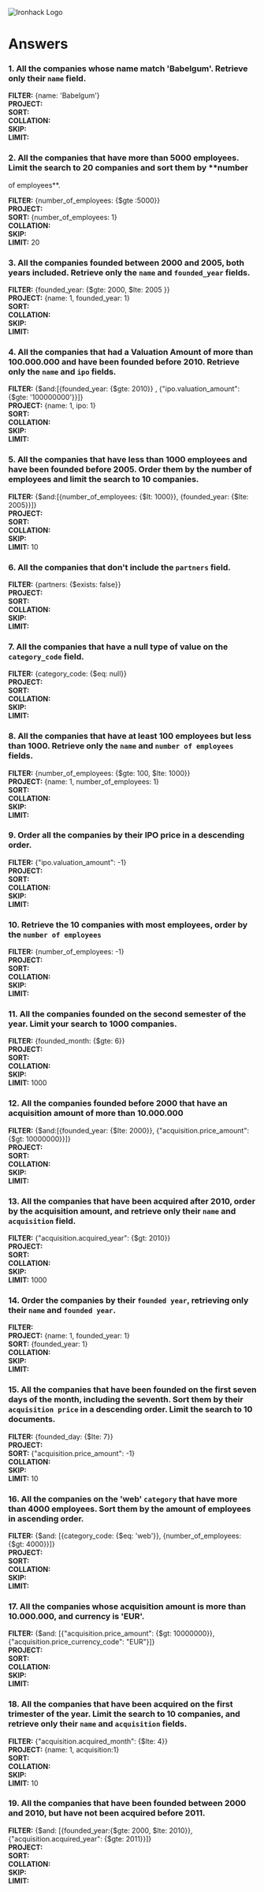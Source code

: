 ![Ironhack Logo](https://i.imgur.com/1QgrNNw.png)

# Answers

### 1. All the companies whose name match 'Babelgum'. Retrieve only their `name` field.

**FILTER:** {name: 'Babelgum'}  
**PROJECT:**  
**SORT:**  
**COLLATION:**  
**SKIP:**  
**LIMIT:**

### 2. All the companies that have more than 5000 employees. Limit the search to 20 companies and sort them by **number
of employees**.

**FILTER:** {number_of_employees: {$gte :5000}}  
**PROJECT:**  
**SORT:** {number_of_employees: 1}  
**COLLATION:**  
**SKIP:**  
**LIMIT:** 20

### 3. All the companies founded between 2000 and 2005, both years included. Retrieve only the `name` and `founded_year` fields.

**FILTER:** {founded_year: {$gte: 2000, $lte: 2005 }}  
**PROJECT:** {name: 1, founded_year: 1}   
**SORT:**  
**COLLATION:**  
**SKIP:**  
**LIMIT:**

### 4. All the companies that had a Valuation Amount of more than 100.000.000 and have been founded before 2010. Retrieve only the `name` and `ipo` fields.

**FILTER:** {$and:[{founded_year: {$gte: 2010}} , {"ipo.valuation_amount": {$gte: '100000000'}}]}    
**PROJECT:** {name: 1, ipo: 1}  
**SORT:**  
**COLLATION:**  
**SKIP:**  
**LIMIT:**

### 5. All the companies that have less than 1000 employees and have been founded before 2005. Order them by the number of employees and limit the search to 10 companies.

**FILTER:** {$and:[{number_of_employees: {$lt: 1000}}, {founded_year: {$lte: 2005}}]}  
**PROJECT:**  
**SORT:**  
**COLLATION:**  
**SKIP:**  
**LIMIT:** 10

### 6. All the companies that don't include the `partners` field.

**FILTER:** {partners: {$exists: false}}  
**PROJECT:**  
**SORT:**  
**COLLATION:**  
**SKIP:**  
**LIMIT:**

### 7. All the companies that have a null type of value on the `category_code` field.

**FILTER:** {category_code: {$eq: null}}   
**PROJECT:**  
**SORT:**  
**COLLATION:**  
**SKIP:**  
**LIMIT:**

### 8. All the companies that have at least 100 employees but less than 1000. Retrieve only the `name` and `number of employees` fields.

**FILTER:** {number_of_employees: {$gte: 100, $lte: 1000}}    
**PROJECT:** {name: 1, number_of_employees: 1}   
**SORT:**  
**COLLATION:**  
**SKIP:**  
**LIMIT:**

### 9. Order all the companies by their IPO price in a descending order.

**FILTER:** {"ipo.valuation_amount": -1}   
**PROJECT:**  
**SORT:**  
**COLLATION:**  
**SKIP:**  
**LIMIT:**

### 10. Retrieve the 10 companies with most employees, order by the `number of employees`

**FILTER:** {number_of_employees: -1}   
**PROJECT:**  
**SORT:**  
**COLLATION:**  
**SKIP:**  
**LIMIT:**

### 11. All the companies founded on the second semester of the year. Limit your search to 1000 companies.

**FILTER:** {founded_month: {$gte: 6}}   
**PROJECT:**  
**SORT:**  
**COLLATION:**  
**SKIP:**  
**LIMIT:** 1000

### 12. All the companies founded before 2000 that have an acquisition amount of more than 10.000.000

**FILTER:** {$and:[{founded_year: {$lte: 2000}}, {"acquisition.price_amount": {$gt: 10000000}}]}     
**PROJECT:**  
**SORT:**  
**COLLATION:**  
**SKIP:**  
**LIMIT:**

### 13. All the companies that have been acquired after 2010, order by the acquisition amount, and retrieve only their `name` and `acquisition` field.

**FILTER:** {"acquisition.acquired_year": {$gt: 2010}}    
**PROJECT:**  
**SORT:**  
**COLLATION:**  
**SKIP:**  
**LIMIT:** 1000

### 14. Order the companies by their `founded year`, retrieving only their `name` and `founded year`.

**FILTER:**   
**PROJECT:** {name: 1, founded_year: 1}    
**SORT:** {founded_year: 1}    
**COLLATION:**  
**SKIP:**  
**LIMIT:**

### 15. All the companies that have been founded on the first seven days of the month, including the seventh. Sort them by their `acquisition price` in a descending order. Limit the search to 10 documents.

**FILTER:** {founded_day: {$lte: 7}}     
**PROJECT:**  
**SORT:** {"acquisition.price_amount": -1}   
**COLLATION:**  
**SKIP:**  
**LIMIT:** 10

### 16. All the companies on the 'web' `category` that have more than 4000 employees. Sort them by the amount of employees in ascending order.

**FILTER:** {$and: [{category_code: {$eq: 'web'}}, {number_of_employees: {$gt: 4000}}]}     
**PROJECT:**  
**SORT:**  
**COLLATION:**  
**SKIP:**  
**LIMIT:**

### 17. All the companies whose acquisition amount is more than 10.000.000, and currency is 'EUR'.

**FILTER:** {$and: [{"acquisition.price_amount": {$gt: 10000000}}, {"acquisition.price_currency_code": "EUR"}]}    
**PROJECT:**  
**SORT:**  
**COLLATION:**  
**SKIP:**  
**LIMIT:**

### 18. All the companies that have been acquired on the first trimester of the year. Limit the search to 10 companies, and retrieve only their `name` and `acquisition` fields.

**FILTER:** {"acquisition.acquired_month": {$lte: 4}}    
**PROJECT:** {name: 1, acquisition:1}    
**SORT:**  
**COLLATION:**  
**SKIP:**  
**LIMIT:** 10  

### 19. All the companies that have been founded between 2000 and 2010, but have not been acquired before 2011.

**FILTER:** {$and: [{founded_year:{$gte: 2000, $lte: 2010}},{"acquisition.acquired_year": {$gte: 2011}}]}     
**PROJECT:**  
**SORT:**  
**COLLATION:**  
**SKIP:**  
**LIMIT:**  
